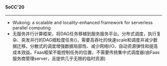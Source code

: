 #### SoCC'20
---
* Wukong: a scalable and locality-enhanced framework for serverless parallel computing
* 无服务并行计算框架，将DAG任务移植到服务服务平台。分布式调度，执行复杂、突发并行的DAG细粒度任务()，需要高吞吐的快速scale和调度并减少数据迁移。分散式的调度增强数据局部性、减少网络I/O、自动资源弹性和提高成本效益。Faas框架不能控制任务的位置，不需要传统集中式调度器(由Faas服务商管理server，且提供几乎无限的临时资源)